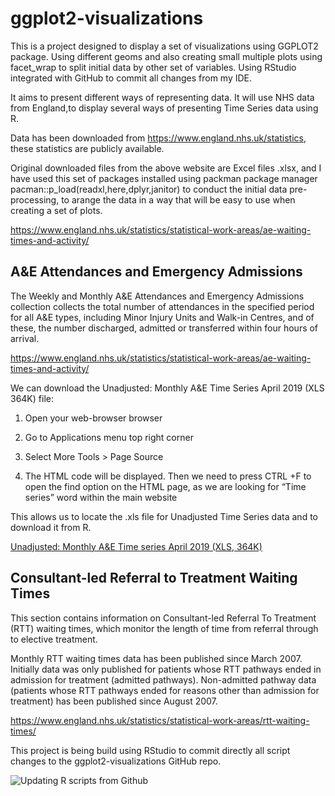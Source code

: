 # ggplot2-visualizations

This is a project designed to display a set of visualizations using GGPLOT2 package. Using different geoms and also creating small multiple plots using facet_wrap to split initial data by other set of variables. Using RStudio integrated with GitHub to commit all changes from my IDE.

It aims to present different ways of representing data. It will use NHS data from England,to display several ways of presenting Time Series data using R. 

Data has been downloaded from <https://www.england.nhs.uk/statistics>, these statistics are publicly available. 

Original downloaded files from the above website are Excel files .xlsx, and I have used this set of packages  installed using packman package manager pacman::p_load(readxl,here,dplyr,janitor) to conduct the initial data pre-processing, to arange the data in a way that will be easy to use when creating a set of plots. 

<https://www.england.nhs.uk/statistics/statistical-work-areas/ae-waiting-times-and-activity/>

## A&E Attendances and Emergency Admissions

The Weekly and Monthly A&E Attendances and Emergency Admissions collection collects the total number of attendances in the specified period for all A&E types, including Minor Injury Units and Walk-in Centres, and of these, the number discharged, admitted or transferred within four hours of arrival.

<https://www.england.nhs.uk/statistics/statistical-work-areas/ae-waiting-times-and-activity/>

We can download the Unadjusted: Monthly A&E Time Series April 2019 (XLS 364K) file:

1. Open your web-browser browser

2. Go to Applications menu top right corner

3. Select More Tools > Page Source

4. The HTML code will be displayed. Then we need to press CTRL +F to open the find option on the HTML page, as we are looking for “Time series” word within the main website

This allows us to locate the .xls file for Unadjusted Time Series data and to download it from R. 

<p><a href="https://www.england.nhs.uk/statistics/wp-content/uploads/sites/2/2019/11/Timeseries-monthly-Unadjusted-9kidr.xls">Unadjusted: Monthly A&amp;E Time series April 2019 (XLS, 364K)</a><br />

## Consultant-led Referral to Treatment Waiting Times

This section contains information on Consultant-led Referral To Treatment (RTT) waiting times, which monitor the length of time from referral through to elective treatment.

Monthly RTT waiting times data has been published since March 2007. Initially data was only published for patients whose RTT pathways ended in admission for treatment (admitted pathways). Non-admitted pathway data (patients whose RTT pathways ended for reasons other than admission for treatment) has been published since August 2007. 

<https://www.england.nhs.uk/statistics/statistical-work-areas/rtt-waiting-times/>

This project is being build using RStudio to commit directly all script changes to the ggplot2-visualizations GitHub repo. 

![Updating R scripts from Github](https://user-images.githubusercontent.com/76554081/215121553-71649b92-ea00-45d7-a100-b3857e37ddd6.jpg)

